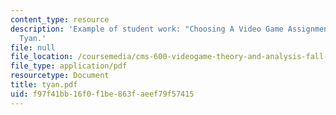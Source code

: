 ```yaml
---
content_type: resource
description: 'Example of student work: "Choosing A Video Game Assignment" by Karena
  Tyan.'
file: null
file_location: /coursemedia/cms-600-videogame-theory-and-analysis-fall-2007/f97f41bb16f0f1be863faeef79f57415_tyan.pdf
file_type: application/pdf
resourcetype: Document
title: tyan.pdf
uid: f97f41bb-16f0-f1be-863f-aeef79f57415
---
```

